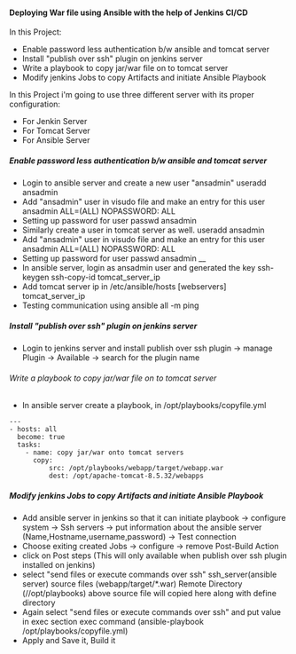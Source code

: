 #### Deploying War file using Ansible with the help of Jenkins CI/CD

In this Project:

- Enable password less authentication b/w ansible and tomcat server
- Install "publish over ssh" plugin on jenkins server
- Write a playbook to copy jar/war file on to tomcat server
- Modify jenkins Jobs to copy Artifacts and initiate Ansible Playbook

In this Project i'm going to use three different server with its proper configuration:

- For Jenkin Server
- For Tomcat Server
- For Ansible Server

##### Enable password less authentication b/w ansible and tomcat server
- Login to ansible server and create a new user "ansadmin"
    useradd ansadmin
- Add "ansadmin" user in visudo file and make an entry for this user
    ansadmin ALL=(ALL) NOPASSWORD: ALL
- Setting up password for user
    passwd ansadmin
- Similarly create a user in tomcat server as well.
    useradd ansadmin
- Add "ansadmin" user in visudo file and make an entry for this user
    ansadmin ALL=(ALL) NOPASSWORD: ALL
- Setting up password for user
    passwd ansadmin
__
- In ansible server, login as ansadmin user and generated the key
    ssh-keygen
    ssh-copy-id tomcat_server_ip
- Add tomcat server ip in /etc/ansible/hosts
    [webservers]
    tomcat_server_ip 
- Testing communication using 
    ansible all -m ping
##### Install "publish over ssh" plugin on jenkins server
- Login to jenkins server and install publish over ssh plugin 
    -> manage Plugin -> Available -> search for the plugin name
###### Write a playbook to copy jar/war file on to tomcat server
- In ansible server create a playbook, in /opt/playbooks/copyfile.yml
```
---
- hosts: all
  become: true
  tasks: 
    - name: copy jar/war onto tomcat servers
      copy:
          src: /opt/playbooks/webapp/target/webapp.war
          dest: /opt/apache-tomcat-8.5.32/webapps
```
##### Modify jenkins Jobs to copy Artifacts and initiate Ansible Playbook
- Add ansible server in jenkins so that it can initiate playbook
    -> configure system -> Ssh servers -> put information about the ansible server (Name,Hostname,username,password) -> Test connection
- Choose exiting created Jobs -> configure -> remove Post-Build Action 
- click on Post steps (This will only available when publish over ssh plugin installed on jenkins)
- select "send files or execute commands over ssh" 
    ssh_server(ansible server)
    source files (webapp/target/*.war)
    Remote Directory (//opt/playbooks) above source file will copied here along with define directory
- Again select "send files or execute commands over ssh" and put value in exec section 
    exec command (ansible-playbook /opt/playbooks/copyfile.yml)
- Apply and Save it, Build it


